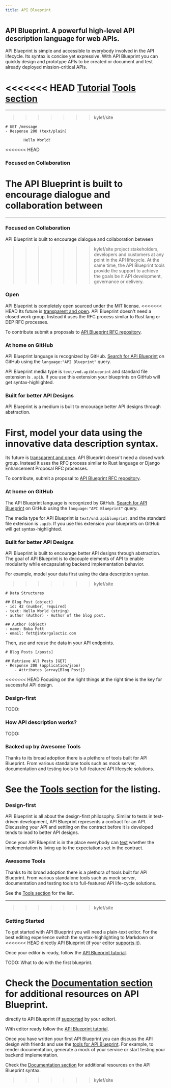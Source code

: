 ```yaml
---
title: API Blueprint
---
```


## API Blueprint. A powerful high-level API description language for web APIs.

API Blueprint is simple and accessible to everybody involved in the API
lifecycle. Its syntax is concise yet expressive. With API Blueprint you can
quickly design and prototype APIs to be created or document and test already
deployed mission-critical APIs.

<<<<<<< HEAD
[Tutorial](./documentation/) [Tools section](./tools.html) 
=======
---
>>>>>>> kylef/site

```apib
# GET /message
- Response 200 (text/plain)

        Hello World!
```

<<<<<<< HEAD
### Focused on Collaboration

The API Blueprint is built to encourage dialogue and collaboration between
=======
---

### Focused on Collaboration

API Blueprint is built to encourage dialogue and collaboration between
>>>>>>> kylef/site
project stakeholders, developers and customers at any point in the API
lifecycle. At the same time, the API Blueprint tools provide the support to
achieve the goals be it API development, governance or delivery.

### Open

API Blueprint is completely open sourced under the MIT license.
<<<<<<< HEAD
Its future is [transparent and open](https://github.com/apiaryio/api-blueprint/wiki/Roadmap).
API Blueprint doesn't need a closed work group. Instead it uses the RFC
process similar to Rust lang or DEP RFC processes.

To contribute submit a proposals to [API Blueprint RFC repository](https://github.com/apiaryio/api-blueprint-rfcs).

### At home on GitHub

API Blueprint language is recognized by GitHub. [Search for API Blueprint](https://github.com/search?utf8=%E2%9C%93&q=language%3A%22API+Blueprint%22&ref=simplesearch) on
GitHub using the `language:"API Blueprint"` query.

API Blueprint media type is `text/vnd.apiblueprint` and standard file extension
is `.apib`. If you use this extension your blueprints on GitHub will get
syntax-highlighted.

### Built for better API Designs

API Blueprint is a medium is built to encourage better API designs through
abstraction.

First, model your data using the innovative data description syntax.
=======
Its future is [transparent and open][roadmap].
API Blueprint doesn't need a closed work group. Instead it uses the RFC
process similar to Rust language or Django Enhancement Proposal RFC processes.

To contribute, submit a proposal to [API Blueprint RFC repository][apibrfc].

### At home on GitHub

The API Blueprint language is recognized by GitHub.
[Search for API Blueprint][search] on GitHub using the
`language:"API Blueprint"` query.

The media type for API Blueprint is `text/vnd.apiblueprint`, and the
standard file extension is `.apib`. If you use this extension your
blueprints on GitHub will get syntax-highlighted.

### Built for better API Designs

API Blueprint is built to encourage better API designs through abstraction.
The goal of API Blueprint is to decouple elements of API to enable modularity
while encapsulating backend implementation behavior.

For example, model your data first using the data description syntax.
>>>>>>> kylef/site

```apib
# Data Structures

## Blog Post (object)
- id: 42 (number, required)
- text: Hello World (string)
- author (Author) - Author of the blog post.

## Author (object)
- name: Boba Fett
- email: fett@intergalactic.com
```

Then, use and reuse the data in your API endpoints.

```apib
# Blog Posts [/posts]

## Retrieve All Posts [GET]
- Response 200 (application/json)
    - Attributes (array[Blog Post])
```

<<<<<<< HEAD
Focusing on the right things at the right time is the key for successful API
design.

### Design-first
TODO:

### How API description works?
TODO:

### Backed up by Awesome Tools

Thanks to its broad adoption there is a plethora of tools built for API Blueprint.
From various standalone tools such as mock server, documentation and testing
tools to full-featured API lifecycle solutions.

See the [Tools section](./tools.html) for the listing.
=======
### Design-first

API Blueprint is all about the design-first philosophy. Similar to tests in
test-driven development, API Blueprint represents a contract for an API.
Discussing your API and settling on the contract before it is developed tends to
 lead to better API designs.

Once your API Blueprint is in the place everybody can [test][dredd] whether the
implementation is living up to the expectations set in the contract.

### Awesome Tools

Thanks to its broad adoption there is a plethora of tools built for API Blueprint.
From various standalone tools such as mock server, documentation and testing
tools to full-featured API life-cycle solutions.

See the [Tools section][tools] for the list.

---
>>>>>>> kylef/site

### Getting Started

To get started with API Blueprint you will need a plain-text editor. For the
best editing experience switch the syntax-highlighting to Markdown or
<<<<<<< HEAD
directly API Blueprint (if your editor [supports it](./tools.html#editors)).

Once your editor is ready, follow the
[API Blueprint tutorial](./documentation/tutorial.html).

TODO: What to do with the first blueprint.

Check the [Documentation section](./documentation/) for additional resources on
API Blueprint.
=======
directly to API Blueprint (if [supported][editors] by your editor).

With editor ready follow the [API Blueprint tutorial][tutorial].

Once you have written your first API Blueprint you can discuss the API design
with friends and use the [tools for API Blueprint][tools]. For example,
to render documentation, generate a mock of your service or start testing your
backend implementation.

Check the [Documentation section][docs] for additional resources on
the API Blueprint syntax.

[dredd]: https://github.com/apiaryio/dredd
[tools]: ./tools.html
[docs]: ./documentation/
[tutorial]: ./documentation/tutorial.html
[editors]: ./tools.html#editors
[roadmap]: https://github.com/apiaryio/api-blueprint/wiki/Roadmap
[apibrfc]: https://github.com/apiaryio/api-blueprint-rfcs
[search]: https://github.com/search?utf8=%E2%9C%93&q=language%3A%22API+Blueprint%22&ref=simplesearch
>>>>>>> kylef/site
